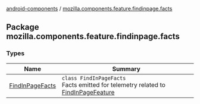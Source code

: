 [android-components](../index.md) / [mozilla.components.feature.findinpage.facts](./index.md)

## Package mozilla.components.feature.findinpage.facts

### Types

| Name | Summary |
|---|---|
| [FindInPageFacts](-find-in-page-facts/index.md) | `class FindInPageFacts`<br>Facts emitted for telemetry related to [FindInPageFeature](#) |
